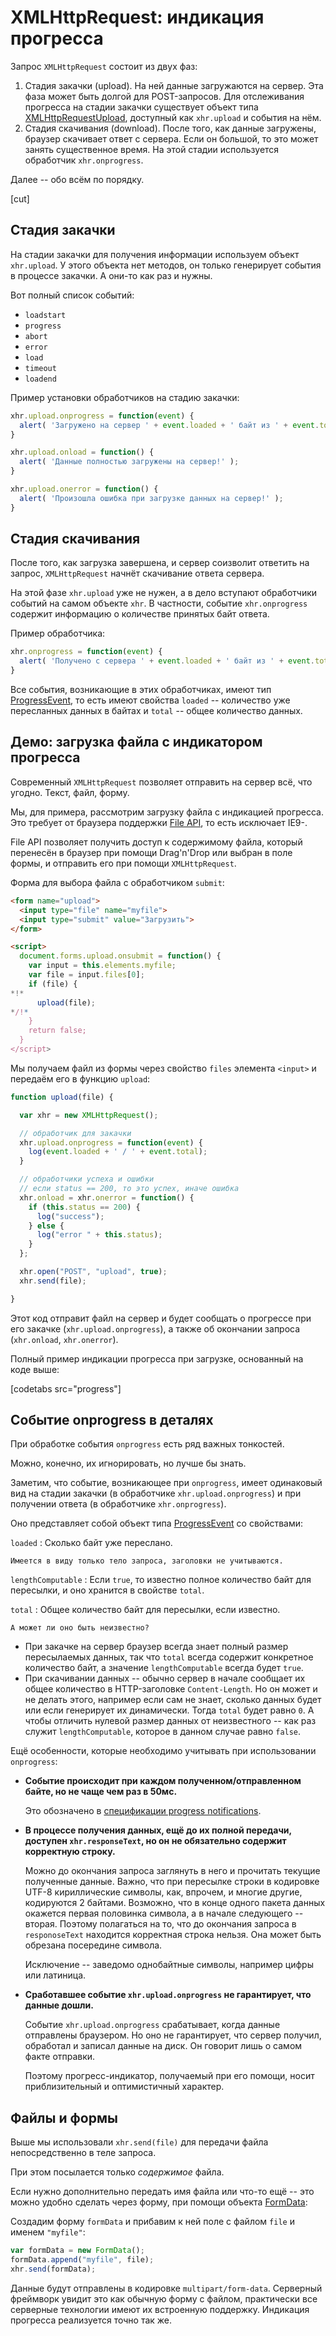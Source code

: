 # XMLHttpRequest: индикация прогресса

Запрос `XMLHttpRequest` состоит из двух фаз:

1. Стадия закачки (upload). На ней данные загружаются на сервер. Эта фаза может быть долгой для POST-запросов. Для отслеживания прогресса на стадии закачки существует объект типа [XMLHttpRequestUpload](https://xhr.spec.whatwg.org/#xmlhttprequesteventtarget), доступный как `xhr.upload` и события на нём.
2. Стадия скачивания (download). После того, как данные загружены, браузер скачивает ответ с сервера. Если он большой, то это может занять существенное время. На этой стадии используется обработчик `xhr.onprogress`.

Далее -- обо всём по порядку.

[cut]

## Стадия закачки

На стадии закачки для получения информации используем объект `xhr.upload`. У этого объекта нет методов, он только генерирует события в процессе закачки. А они-то как раз и нужны.

Вот полный список событий:

- `loadstart`
- `progress`
- `abort`
- `error`
- `load`
- `timeout`
- `loadend`

Пример установки обработчиков на стадию закачки:

```js
xhr.upload.onprogress = function(event) {
  alert( 'Загружено на сервер ' + event.loaded + ' байт из ' + event.total );
}

xhr.upload.onload = function() {
  alert( 'Данные полностью загружены на сервер!' );
}

xhr.upload.onerror = function() {
  alert( 'Произошла ошибка при загрузке данных на сервер!' );
}
```

## Стадия скачивания

После того, как загрузка завершена, и сервер соизволит ответить на запрос, `XMLHttpRequest` начнёт скачивание ответа сервера.

На этой фазе `xhr.upload` уже не нужен, а в дело вступают обработчики событий на самом объекте `xhr`. В частности, событие `xhr.onprogress` содержит информацию о количестве принятых байт ответа.

Пример обработчика:

```js
xhr.onprogress = function(event) {
  alert( 'Получено с сервера ' + event.loaded + ' байт из ' + event.total );
}
```

Все события, возникающие в этих обработчиках, имеют тип [ProgressEvent](https://xhr.spec.whatwg.org/#progressevent), то есть имеют свойства `loaded` -- количество уже пересланных данных в байтах и `total` -- общее количество данных.

## Демо: загрузка файла с индикатором прогресса

Современный `XMLHttpRequest` позволяет отправить на сервер всё, что угодно. Текст, файл, форму.

Мы, для примера, рассмотрим загрузку файла с индикацией прогресса. Это требует от браузера поддержки [File API](http://www.w3.org/TR/FileAPI/), то есть исключает IE9-.

File API позволяет получить доступ к содержимому файла, который перенесён в браузер при помощи Drag'n'Drop или выбран в поле формы, и отправить его при помощи `XMLHttpRequest`.

Форма для выбора файла с обработчиком `submit`:

```html
<form name="upload">
  <input type="file" name="myfile">
  <input type="submit" value="Загрузить">
</form>

<script>
  document.forms.upload.onsubmit = function() {
    var input = this.elements.myfile;
    var file = input.files[0];
    if (file) {
*!*
      upload(file);
*/!*
    }
    return false;
  }
</script>
```

Мы получаем файл из формы через свойство `files` элемента `<input>` и передаём его в функцию `upload`:

```js
function upload(file) {

  var xhr = new XMLHttpRequest();

  // обработчик для закачки
  xhr.upload.onprogress = function(event) {
    log(event.loaded + ' / ' + event.total);
  }

  // обработчики успеха и ошибки
  // если status == 200, то это успех, иначе ошибка
  xhr.onload = xhr.onerror = function() {
    if (this.status == 200) {
      log("success");
    } else {
      log("error " + this.status);
    }
  };

  xhr.open("POST", "upload", true);
  xhr.send(file);

}
```

Этот код отправит файл на сервер и будет сообщать о прогрессе при его закачке (`xhr.upload.onprogress`), а также об окончании запроса (`xhr.onload`, `xhr.onerror`).

Полный пример индикации прогресса при загрузке, основанный на коде выше:

[codetabs src="progress"]

## Событие onprogress в деталях

При обработке события `onprogress` есть ряд важных тонкостей.

Можно, конечно, их игнорировать, но лучше бы знать.

Заметим, что событие, возникающее при `onprogress`, имеет одинаковый вид на стадии закачки (в обработчике `xhr.upload.onprogress`) и при получении ответа (в обработчике `xhr.onprogress`).

Оно представляет собой объект типа [ProgressEvent](https://xhr.spec.whatwg.org/#progressevent) со свойствами:

`loaded`
: Сколько байт уже переслано.

    Имеется в виду только тело запроса, заголовки не учитываются.

`lengthComputable`
: Если `true`, то известно полное количество байт для пересылки, и оно хранится в свойстве `total`.

`total`
: Общее количество байт для пересылки, если известно.

    А может ли оно быть неизвестно?

- При закачке на сервер браузер всегда знает полный размер пересылаемых данных, так что `total` всегда содержит конкретное количество байт, а значение `lengthComputable` всегда будет `true`.
- При скачивании данных -- обычно сервер в начале сообщает их общее количество в HTTP-заголовке `Content-Length`. Но он может и не делать этого, например если сам не знает, сколько данных будет или если генерирует их динамически. Тогда `total` будет равно `0`. А чтобы отличить нулевой размер данных от неизвестного -- как раз служит `lengthComputable`, которое в данном случае равно `false`.

Ещё особенности, которые необходимо учитывать при использовании `onprogress`:

- **Событие происходит при каждом полученном/отправленном байте, но не чаще чем раз в 50мс.**

    Это обозначено в [спецификации progress notifications](http://www.w3.org/TR/XMLHttpRequest/#make-progress-notifications).
- **В процессе получения данных, ещё до их полной передачи, доступен `xhr.responseText`, но он не обязательно содержит корректную строку.**

    Можно до окончания запроса заглянуть в него и прочитать текущие полученные данные. Важно, что при пересылке строки в кодировке UTF-8 кириллические символы, как, впрочем, и многие другие, кодируются 2 байтами. Возможно, что в конце одного пакета данных окажется первая половинка символа, а в начале следующего -- вторая. Поэтому полагаться на то, что до окончания запроса в `responoseText` находится корректная строка нельзя. Она может быть обрезана посередине символа.

    Исключение -- заведомо однобайтные символы, например цифры или латиница.
- **Сработавшее событие `xhr.upload.onprogress` не гарантирует, что данные дошли.**

    Событие `xhr.upload.onprogress` срабатывает, когда данные отправлены браузером. Но оно не гарантирует, что сервер получил, обработал и записал данные на диск. Он говорит лишь о самом факте отправки.

    Поэтому прогресс-индикатор, получаемый при его помощи, носит приблизительный и оптимистичный характер.

## Файлы и формы

Выше мы использовали `xhr.send(file)` для передачи файла непосредственно в теле запроса.

При этом посылается только *содержимое* файла.

Если нужно дополнительно передать имя файла или что-то ещё -- это можно удобно сделать через форму, при помощи объекта [FormData](https://developer.mozilla.org/en-US/docs/DOM/XMLHttpRequest/FormData/Using_FormData_Objects):

Создадим форму `formData` и прибавим к ней поле с файлом `file` и именем `"myfile"`:

```js
var formData = new FormData();
formData.append("myfile", file);
xhr.send(formData);
```

Данные будут отправлены в кодировке `multipart/form-data`. Серверный фреймворк увидит это как обычную форму с файлом, практически все серверные технологии имеют их встроенную поддержку. Индикация прогресса реализуется точно так же.

